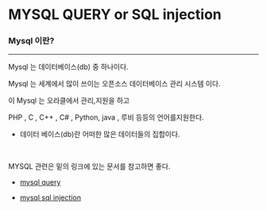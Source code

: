 # MYSQL QUERY or SQL injection

### Mysql 이란?

* * *

Mysql 는 데이터베이스(db) 중 하나이다.

Mysql 는 세계에서 많이 쓰이는 오픈소스 데이터베이스 관리 시스템 이다.

이 Mysql 는 오라클에서 관리,지원을 하고 

PHP , C , C++ , C# , Python, java , 루비 등등의 언어를지원한다.


* 데이터 베이스(db)란 어떠한 많은 데이터들의 집합이다.

<br>

MYSQL 관련은 밑의 링크에 있는 문서를 참고하면 좋다.

+ [mysql query](https://github.com/kimminwyk/Study-notes/tree/master/SQL/MYSQL/MYSQL-Query)

+ [mysql sql injection](https://github.com/kimminwyk/Study-notes/tree/master/SQL/MYSQL/MYSQL-SQL-injection)